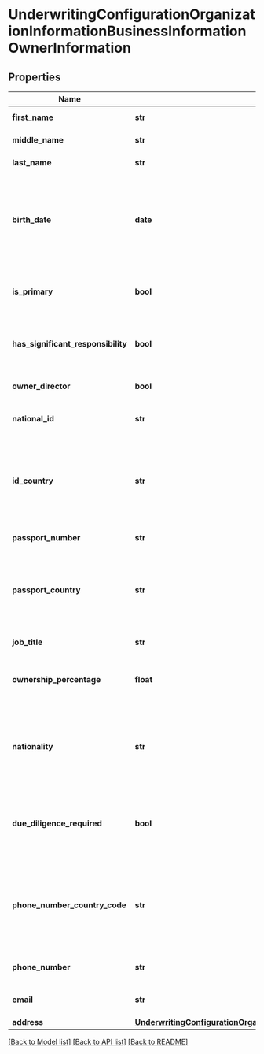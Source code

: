 # UnderwritingConfigurationOrganizationInformationBusinessInformationOwnerInformation

## Properties
Name | Type | Description | Notes
------------ | ------------- | ------------- | -------------
**first_name** | **str** | Owner&#39;s first name | 
**middle_name** | **str** | Owner&#39;s middle name | [optional] 
**last_name** | **str** | Owner&#39;s last name | 
**birth_date** | **date** | Owner&#39;s date of birth. Format: YYYY-MM-DD Example 2016-08-11 equals August 11, 2016 | 
**is_primary** | **bool** | Primary Owner or Non-Primary Owner | 
**has_significant_responsibility** | **bool** | If not an owner, is the user a Control Person | 
**owner_director** | **bool** | Is the owner a Director as well? | [optional] 
**national_id** | **str** | Identification value from ID document | 
**id_country** | **str** | Country of the ID document. Two character country code, ISO 3166-1 alpha-2. | [optional] 
**passport_number** | **str** | Passport Number | [optional] 
**passport_country** | **str** | Passport Country. Two character country code, ISO 3166-1 alpha-2. | [optional] 
**job_title** | **str** | Owner&#39;s Job Title | [optional] 
**ownership_percentage** | **float** | Percentage of the company that owner owns | 
**nationality** | **str** | Country of origin for the owner. Two character country code, ISO 3166-1 alpha-2. | 
**due_diligence_required** | **bool** | Indicates if due diligence checks should be run for this owner | 
**phone_number_country_code** | **str** | Phone number country. Two character country code, ISO 3166-1 alpha-2. | 
**phone_number** | **str** | Owner&#39;s phone number | 
**email** | **str** | Email address for Owner | 
**address** | [**UnderwritingConfigurationOrganizationInformationBusinessInformationAddress1**](UnderwritingConfigurationOrganizationInformationBusinessInformationAddress1.md) |  | [optional] 

[[Back to Model list]](../README.md#documentation-for-models) [[Back to API list]](../README.md#documentation-for-api-endpoints) [[Back to README]](../README.md)


